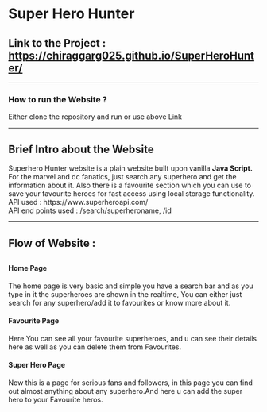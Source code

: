 <h1>Super Hero Hunter</h1>
<h2>Link to the Project :
<br>
<a href="https://chiraggarg025.github.io/SuperHeroHunter/"  target="blank">https://chiraggarg025.github.io/SuperHeroHunter/</a>
</h2>
<hr>
<h3> How to run the Website ?</h3>
<p>Either clone the repository and run or use above Link</p>
<hr>
<h2> Brief Intro about the Website</h2>
<p>
Superhero Hunter website is a plain website built upon vanilla <b>Java Script.</b><br> For the marvel and dc fanatics, just search any superhero and get the information about it. Also there is a favourite section which you can use to save your favourite heroes for fast access using local storage functionality.<br>
API used : https://www.superheroapi.com/
<br>
API end points used : /search/superheroname, /id
</p>
<hr>
<h2> Flow of Website : <h2>
<h4>
Home Page
</h4>
<p>
The home page is very basic and simple you have a search bar and as you type in it the superheroes are shown in the realtime, You can either just search for any superhero/add it to favourites or know more about it.</p>
<h4>
Favourite Page
</h4>
<p>
Here You can see all your favourite superheroes, and u can see their details here as well as you can delete them from Favourites.
</p>
<h4>
Super Hero Page
</h4>
<p>
Now this is a page for serious fans and followers, in this page you can find out almost anything about any superhero.And here u can add the super hero to your Favourite heros.


</p>
